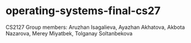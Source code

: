 # operating-systems-final-cs27
CS2127
Group members:
Aruzhan Isagalieva, Ayazhan Akhatova, Akbota Nazarova, Merey Miyatbek, Tolganay Soltanbekova
